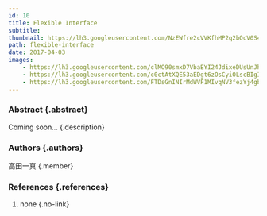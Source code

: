 ```yaml
---
id: 10
title: Flexible Interface
subtitle:
thumbnail: https://lh3.googleusercontent.com/NzEWfre2cVVKfhMP2q2bQcV0S4PB3il3oZtHLsZadJDxjk-6zFVpBBLttxQy7ZiBNyt4lvlFsqLPFkEBsNGTWH-wWNBxjZVWlnI-rYuc7kluQOyVm-a4kDa3KTPYc5i40qXANAJnvMMWEqEVhPWCSKfvFONZ1s1h72gEYNm_hbqoOiXcqC3mgAqOUn78QJtZ12N4QE9aV_y2rHDVK_-We9eDDpgqetfy7jbAyP-O0r2dWTWWjiteklCRIgOJC3VtByTZMnFnPRQCvxFHZyIvJjy2hhvoITjIzKOvsvNbawJUZs-pouFcry45t0qDearfZyhqaEQQesCoApj8iiI9OQADtqahLjyUbLS2MaR9QU2X18F8Oo2yR_v1s9jS0k87iR1qqMuCwA-qGcusFueUmIOZJAl2VcLgLVJA5ID2Oyd4yYxUFKsaoTie4lCCFecPZ_NBd92UMV7eV-kdU1EWCE1PbiHmVhTBn_9SsFja1JasHGARxkJQcCEbz98_Z_nzbap6swm0ZwL_XRXYo6oJhY_nhofvu1xYsSpulRTpNnT99eljTDxsLF3G_RqiyJZifHYdcTS5LvQ3MCs0_uyE9PL5eJnDrHfYix3r5VFf=w478-h358-rp
path: flexible-interface
date: 2017-04-03
images:
    - https://lh3.googleusercontent.com/clMO90smxD7VbaEYI24JdixeDUsUnJhc_Coe-z5ycgoACGhSfIm1wP8T_BCc912ci6-3Wk6DjwZB8OC73IHuBi8WCoFk_eNXJn5cw2ofN3BI_l8XG5H1eMZQ_PpdH7BJEPpRe4R9LP7e9DSvxuxUMMP4xZFWcmFC1jDkBFbwbUk-7Oy_3b2IcvcltxAjPJWAuczh3yEUwnrr3Fe_-_306mPQiWTswkxw4ZpjnT84vdFlDuXHnM3vrw3-Fz-SZNNuxjToOh5lyqi1AfQnsEiiXXjrdU3p3kgV_vaUWqXo1kJZLMe4a3kn2-IUdn3Mt1zlBwXWYwupJx_8TSBRO0YyrcAbOFaTqFAbwNaoCIIt-M6oTdsRkWYCO3oSX7hdY2K88WaUgaimzpPSYEuWEe0ntxHdKaUbEw7sjPFcJKtG2sdoVwR4w3GLMsRHgLFmM_qpvg8EaeUhtRDw97Q1S1pblXI5rAb4bubz3ZvZsB1m82q_79MsRgmjYHQsa8G2TRB-lXBLqRlpADZXaMSl2SxLgVJjTviWyQshLF7Gtx59ku62JYUZvSnv5uocNG1z71OurV298nHdXaALwJz_dTRYv1E3kaeldFQKyUzQBOKS=w718-h404-no
    - https://lh3.googleusercontent.com/c0ctAtXQE53aEDgt6zOsCyiOLscBIgIkCPDgCzN2SkeXpS3vmDYiWXKjAydUSDHlhY97m_Eu9yBH4eCCbgI2p51mGyl7WZPDKxru5K0nlxOdPZkHFrkIUGiCdANLY-kWhuMlF7TfvSkuh1BtN1lQowlZcK6H2PoYpqjgLzSSmOiS492QuWpxJBiVwYfVOkVf2RlE9vC7PBhoz5jhYt8o26ZvFNRCSTjvVKXSHNv0DSYFYGCeQHXqw_1gatUZ-N7EF0hZaXIbkJLoB5qiHBcAIxjihn-DDpl_eWjuag5ysngTu_Vh3uvaRa0rdKypfMfnvivy2JP3d_jMv3Y3fChs3Vg8C80ZI615367aW9nRRmtNfiiQ6sflWCkp_Nn1ugiJHPFTd0B6_aqTDudpa4odkqLsZOYdAYh5XbQDw3l__FgxUg1qCgB7JFlqXCSCUeHfdt7rKnXxSrY2PThBgBZKYMZ3Ot4fMukkKLzW6VLOg0bUO3DTm8P6KgIZmvBwOLTse9NcvjAV4B9dOJLfuwxDJ95SSxszvqXCv7HCxHctHW5wIM_o5Q3_F8fcx2aMWzqXLTn6NaUfIlhknjCDhEnLgIqhysNAc1scP0S-OH25=w1789-h1006-no
    - https://lh3.googleusercontent.com/FTDsGnINIrMdWVF1MIvqNV3fezYj4gbuR3-eR-ZmKGXbOkzcJWGRIEo3foRiczivbi2EZDPr7u80LbGMEfMDrUWyXNUIQiMBlyRggjswNwQFnWq5H1ozeLQEk9vMxeU9tq7HLDAXMzAmTsH9bhyHs8syw5fy7G1--KoiOxsrT2dQ65Y1I1bsBKJQbk_IQHJYLEZyimUbCPMH7xBdKGZic8wnhxrTYXF9uoLm8zLHxZvpw4EoBYjXhj_IitlOXZaIdnjulIViX-NVVpY-oCHe8_kd8dJAMsTQO0Vvhfqwu89bvKgiAjrbL2FTd_7AvgDkyKi1QCKeN4nSf4svZzT8cGy63P3wvLdY1tZiHsAauklpaM71VlzbBbKQ5xQYirn-NJ1qPOPR5OIvJcwTHfvLUz2Xh6pcgYG4FQZBkT9rFO5K3zceIy-0cfIqucrhknixoPGJ0a8gX2rXtV-Fh-rrg1GN5CRjsbGhaqatmRuBOVCf6SFZuxmNLpZUZ2I8AleqxRDpL-HZ3y0-LcbQYhPQgSoguRBXdKZuWuSoJINZtSIyXmzQFRlg8xj55a_uIq_MLAcVhw5zP_GFdJcAWmjqnRv7MakC8ZSgr-cN7fWw=w1920-h1080-rp
---
```


### Abstract {.abstract}

Coming soon... {.description}

### Authors {.authors}

高田一真 {.member}

### References {.references}

1. none {.no-link}
